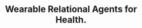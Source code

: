 ---
name: "Wearable Relational Agents For Health"
title: "Wearable Relational Agents for Health."
project: null
event: "Ann Behav Med 31 (Suppl) : S185"
authors:
- name: "Bickmore, T."
year: 2006
resources: null
external_url: null
draft: false
---